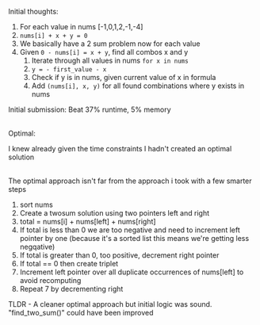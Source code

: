Initial thoughts:

1. For each value in nums [-1,0,1,2,-1,-4]
2. `nums[i] + x + y = 0`
3. We basically have a 2 sum problem now for each value
4. Given `0 - nums[i] = x + y`, find all combos x and y
   1. Iterate through all values in nums `for x in nums`
   2. `y = - first_value - x`
   3. Check if y is in nums, given current value of x in formula
   3. Add `(nums[i], x, y)` for all found combinations where y exists in nums

Initial submission:
Beat 37% runtime, 5% memory


<br>
Optimal:

I knew already given the time constraints I hadn't created an optimal solution

<br>
The optimal approach isn't far from the approach i took with a few smarter steps

1. sort nums
2. Create a twosum solution using two pointers left and right
3. total = nums[i] + nums[left] + nums[right]
4. If total is less than 0 we are too negative and need to increment left pointer by one (because it's a sorted list this means we're getting less negqative)
5. If total is greater than 0, too positive, decrement right pointer
6. If total == 0 then create triplet
7. Increment left pointer over all duplicate occurrences of nums[left] to avoid recomputing
8. Repeat 7 by decrementing right


TLDR - A cleaner optimal approach but initial logic was sound. "find_two_sum()" could have been improved

